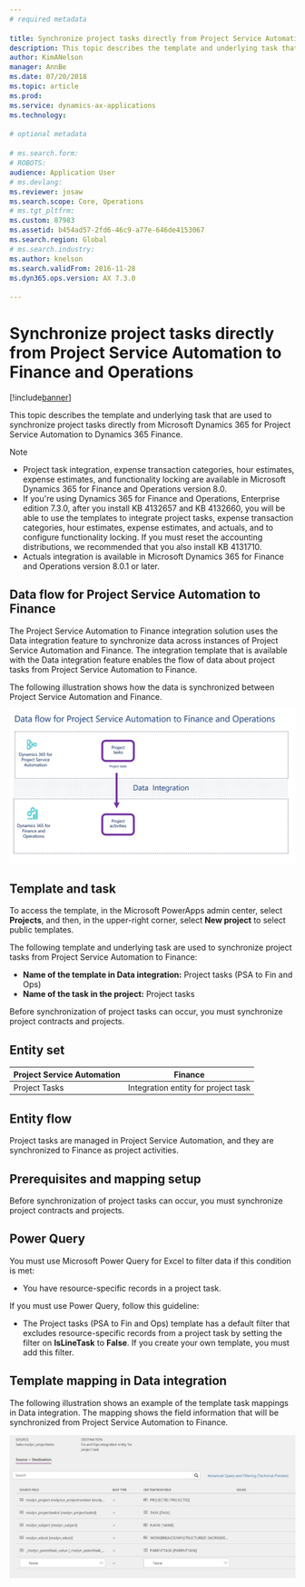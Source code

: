 ```yaml
---
# required metadata

title: Synchronize project tasks directly from Project Service Automation to Finance and Operations
description: This topic describes the template and underlying task that are used to synchronize project tasks directly from Microsoft Dynamics 365 for Project Service Automation to Microsoft Dynamics 365 for Finance and Operations.
author: KimANelson
manager: AnnBe
ms.date: 07/20/2018
ms.topic: article
ms.prod: 
ms.service: dynamics-ax-applications
ms.technology: 

# optional metadata

# ms.search.form: 
# ROBOTS: 
audience: Application User
# ms.devlang: 
ms.reviewer: josaw
ms.search.scope: Core, Operations
# ms.tgt_pltfrm: 
ms.custom: 87983
ms.assetid: b454ad57-2fd6-46c9-a77e-646de4153067
ms.search.region: Global
# ms.search.industry: 
ms.author: knelson
ms.search.validFrom: 2016-11-28
ms.dyn365.ops.version: AX 7.3.0

---
```


# Synchronize project tasks directly from Project Service Automation to Finance and Operations

[!include[banner](../includes/banner.md)]

This topic describes the template and underlying task that are used to synchronize project tasks directly from Microsoft Dynamics 365 for Project Service Automation to Dynamics 365 Finance.

> [!NOTE]
> - Project task integration, expense transaction categories, hour estimates, expense estimates, and functionality locking are available in Microsoft Dynamics 365 for Finance and Operations version 8.0.
> - If you're using Dynamics 365 for Finance and Operations, Enterprise edition 7.3.0, after you install KB 4132657 and KB 4132660, you will be able to use the templates to integrate project tasks, expense transaction categories, hour estimates, expense estimates, and actuals, and to configure functionality locking. If you must reset the accounting distributions, we recommended that you also install KB 4131710.
> - Actuals integration is available in Microsoft Dynamics 365 for Finance and Operations version 8.0.1 or later.

## Data flow for Project Service Automation to Finance

The Project Service Automation to Finance integration solution uses the Data integration feature to synchronize data across instances of Project Service Automation and Finance. The integration template that is available with the Data integration feature enables the flow of data about project tasks from Project Service Automation to Finance.

The following illustration shows how the data is synchronized between Project Service Automation and Finance.

[![Data flow for Project Service Automation integration with Finance](./media/ProjectTasksFlow.png)](./media/ProjectTasksFlow.png)

## Template and task

To access the template, in the Microsoft PowerApps admin center, select **Projects**, and then, in the upper-right corner, select **New project** to select public templates.

The following template and underlying task are used to synchronize project tasks from Project Service Automation to Finance:

- **Name of the template in Data integration:** Project tasks (PSA to Fin and Ops)
- **Name of the task in the project:** Project tasks

Before synchronization of project tasks can occur, you must synchronize project contracts and projects.

## Entity set

| Project Service Automation | Finance                             |
|----------------------------|-------------------------------------|
| Project Tasks              | Integration entity for project task |

## Entity flow

Project tasks are managed in Project Service Automation, and they are synchronized to Finance as project activities.

## Prerequisites and mapping setup

Before synchronization of project tasks can occur, you must synchronize project contracts and projects.

## Power Query

You must use Microsoft Power Query for Excel to filter data if this condition is met:

- You have resource-specific records in a project task.

If you must use Power Query, follow this guideline:

- The Project tasks (PSA to Fin and Ops) template has a default filter that excludes resource-specific records from a project task by setting the filter on **IsLineTask** to **False**. If you create your own template, you must add this filter.

## Template mapping in Data integration

The following illustration shows an example of the template task mappings in Data integration. The mapping shows the field information that will be synchronized from Project Service Automation to Finance.

[![Template mapping](./media/ProjectTasksMapping.png)](./media/ProjectTasksMapping.png)
